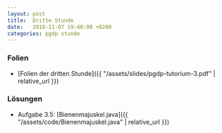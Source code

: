 ```yaml
---
layout: post
title:  Dritte Stunde
date:   2018-11-07 19:40:00 +0200
categories: pgdp stunde
---
```

### Folien
 - [Folien der dritten Stunde]({{ "/assets/slides/pgdp-tutorium-3.pdf" | relative_url }})

### Lösungen
 - Aufgabe 3.5: [Bienenmajuskel.java]({{ "/assets/code/Bienenmajuskel.java" | relative_url }})
